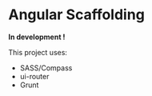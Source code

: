 Angular Scaffolding
======================

**In development !**

This project uses:

- SASS/Compass
- ui-router
- Grunt


